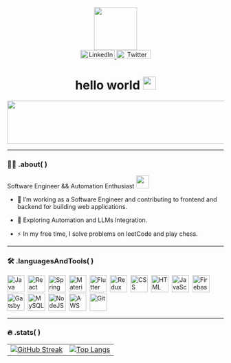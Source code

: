 <div id="header" align="center">
  <img src="https://media.giphy.com/media/bJ4TVNYNUympPgcpem/giphy.gif" width="100"/>
</div>
<div id="badges" align="center">
  <a href="https://www.linkedin.com/in/mohammed-nafis-7b7019232/">
    <img src="https://img.shields.io/badge/LinkedIn-black?style=for-the-badge&logo=linkedin&logoColor=white" alt="LinkedIn Badge" style="width: 80px; height: 20px;"/>
  </a>
  <a href="https://twitter.com/vlonecoder">
    <img src="https://img.shields.io/badge/Twitter-black?style=for-the-badge&logo=twitter&logoColor=white" alt="Twitter Badge" style="width: 80px; height: 20px;"/>
  </a>
  <h1>
  hello world
  <img src="https://media.giphy.com/media/hvRJCLFzcasrR4ia7z/giphy.gif" width="30px"/>
</h1>
</div>
<div align="center">
  <img src="https://media.giphy.com/media/4knozU8q9AXvpod9qy/giphy.gif" width="800" height="100"/>
</div>
<div align= "center">
  <img src="https://komarev.com/ghpvc/?username=medNafis&style=flat-square&color=blue" alt=""/>
</div>

---

### :man_technologist: .about( )
Software Engineer && Automation Enthusiast <img src="https://media.giphy.com/media/WUlplcMpOCEmTGBtBW/giphy.gif" width="30">
- :telescope: I’m working as a Software Engineer and contributing to frontend and backend for building web applications.

- :seedling: Exploring Automation and LLMs Integration.

- :zap: In my free time, I solve problems on leetCode and play chess.

---

### :hammer_and_wrench: .languagesAndTools( ) 
<div>
  <img src='https://cdn.jsdelivr.net/gh/devicons/devicon/icons/java/java-original-wordmark.svg' title="Java" alt="Java" width="40" height="40">&nbsp;
  <img src="https://cdn.jsdelivr.net/gh/devicons/devicon/icons/react/react-original-wordmark.svg" title="React" alt="React" width="40" height="40"/>&nbsp;
  <img src="https://cdn.jsdelivr.net/gh/devicons/devicon/icons/spring/spring-original-wordmark.svg" title="Spring" alt="Spring" width="40" height="40"/>&nbsp;
  <img src="https://cdn.jsdelivr.net/gh/devicons/devicon/icons/materialui/materialui-original.svg" title="Material UI" alt="Material UI" width="40" height="40"/>&nbsp;
  <img src="https://cdn.jsdelivr.net/gh/devicons/devicon/icons/flutter/flutter-original.svg" title="Flutter" alt="Flutter" width="40" height="40"/>&nbsp;
  <img src="https://cdn.jsdelivr.net/gh/devicons/devicon/icons/redux/redux-original.svg" title="Redux" alt="Redux " width="40" height="40"/>&nbsp;
  <img src="https://cdn.jsdelivr.net/gh/devicons/devicon/icons/css3/css3-plain-wordmark.svg"  title="CSS3" alt="CSS" width="40" height="40"/>&nbsp;
  <img src="https://cdn.jsdelivr.net/gh/devicons/devicon/icons/html5/html5-original.svg" title="HTML5" alt="HTML" width="40" height="40"/>&nbsp;
  <img src="https://cdn.jsdelivr.net/gh/devicons/devicon/icons/javascript/javascript-original.svg" title="JavaScript" alt="JavaScript" width="40" height="40"/>&nbsp;
  <img src="https://cdn.jsdelivr.net/gh/devicons/devicon/icons/firebase/firebase-plain-wordmark.svg" title="Firebase" alt="Firebase" width="40" height="40"/>&nbsp;
  <img src="https://cdn.jsdelivr.net/gh/devicons/devicon/icons/gatsby/gatsby-original.svg" title="Gatsby"  alt="Gatsby" width="40" height="40"/>&nbsp;
  <img src="https://cdn.jsdelivr.net/gh/devicons/devicon/icons/mysql/mysql-original-wordmark.svg" title="MySQL"  alt="MySQL" width="40" height="40"/>&nbsp;
  <img src="https://cdn.jsdelivr.net/gh/devicons/devicon/icons/nodejs/nodejs-original-wordmark.svg" title="NodeJS" alt="NodeJS" width="40" height="40"/>&nbsp;
  <img src="https://cdn.jsdelivr.net/gh/devicons/devicon/icons/amazonwebservices/amazonwebservices-plain-wordmark.svg" title="AWS" alt="AWS" width="40" height="40"/>&nbsp;
  <img src="https://cdn.jsdelivr.net/gh/devicons/devicon/icons/git/git-original-wordmark.svg" title="Git" **alt="Git" width="40" height="40"/>
</div>

---

### :fire: .stats( )
<table>
  <tr>
    <td>
      <a href="https://git.io/streak-stats">
        <img src="https://github-readme-streak-stats.herokuapp.com?user=medNafis&theme=highcontrast&hide_border=true" alt="GitHub Streak" />
      </a>
    </td>
    <td>
      <a href="https://github.com/anuraghazra/github-readme-stats">
        <img src="https://github-readme-stats.vercel.app/api/top-langs/?username=medNafis&layout=compact&theme=vision-friendly-dark&hide_border=true" alt="Top Langs" />
      </a>
    </td>
  </tr>
</table>




